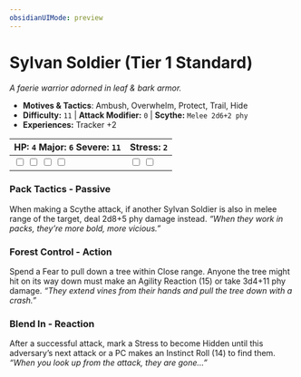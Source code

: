 ```yaml
---
obsidianUIMode: preview
---
```

# Sylvan Soldier (Tier 1 Standard)

*A faerie warrior adorned in leaf & bark armor.*

- **Motives & Tactics**: Ambush, Overwhelm, Protect, Trail, Hide
- **Difficulty:** `11` | **Attack Modifier:** `0` | **Scythe:** `Melee 2d6+2 phy`
- **Experiences:** Tracker +2

| HP: `4` Major: `6` Severe: `11` | Stress: `2` |
|--|--|
|  <input type="checkbox" unchecked id="423294b2"> <input type="checkbox" unchecked id="ede205c2"> <input type="checkbox" unchecked id="6f630246"> <input type="checkbox" unchecked id="f84b67c4"> |  <input type="checkbox" unchecked id="2a282ede"> <input type="checkbox" unchecked id="bc2c6446"> |

### Pack Tactics - Passive

When making a Scythe attack, if another Sylvan Soldier is also in melee range of the target, deal 2d8+5 phy damage instead. *“When they work in packs, they’re more bold, more vicious.”*

### Forest Control - Action

Spend a Fear to pull down a tree within Close range. Anyone the tree might hit on its way down must make an Agility Reaction (15) or take 3d4+11 phy damage. *“They extend vines from their hands and pull the tree down with a crash.”*

### Blend In - Reaction

After a successful attack, mark a Stress to become Hidden until this adversary’s next attack or a PC makes an Instinct Roll (14) to find them. *“When you look up from the attack, they are gone…”*



